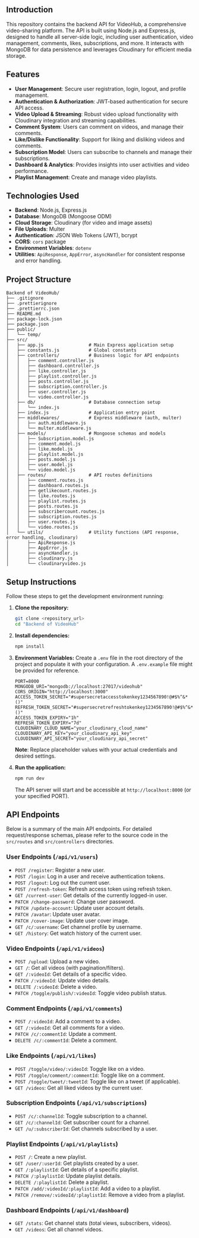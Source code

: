 

## Introduction

This repository contains the backend API for VideoHub, a comprehensive video-sharing platform. The API is built using Node.js and Express.js, designed to handle all server-side logic, including user authentication, video management, comments, likes, subscriptions, and more. It interacts with MongoDB for data persistence and leverages Cloudinary for efficient media storage.



## Features

-   **User Management**: Secure user registration, login, logout, and profile management.
-   **Authentication & Authorization**: JWT-based authentication for secure API access.
-   **Video Upload & Streaming**: Robust video upload functionality with Cloudinary integration and streaming capabilities.
-   **Comment System**: Users can comment on videos, and manage their comments.
-   **Like/Dislike Functionality**: Support for liking and disliking videos and comments.
-   **Subscription Model**: Users can subscribe to channels and manage their subscriptions.
-   **Dashboard & Analytics**: Provides insights into user activities and video performance.
-   **Playlist Management**: Create and manage video playlists.

## Technologies Used

-   **Backend**: Node.js, Express.js
-   **Database**: MongoDB (Mongoose ODM)
-   **Cloud Storage**: Cloudinary (for video and image assets)
-   **File Uploads**: Multer
-   **Authentication**: JSON Web Tokens (JWT), bcrypt
-   **CORS**: `cors` package
-   **Environment Variables**: `dotenv`
-   **Utilities**: `ApiResponse`, `AppError`, `asyncHandler` for consistent response and error handling.

## Project Structure

```
Backend of VideoHub/
├── .gitignore
├── .prettierignore
├── .prettierrc.json
├── README.md
├── package-lock.json
├── package.json
├── public/
│   └── temp/
├── src/
│   ├── app.js                 # Main Express application setup
│   ├── constants.js           # Global constants
│   ├── controllers/           # Business logic for API endpoints
│   │   ├── comment.controller.js
│   │   ├── dashboard.controller.js
│   │   ├── like.controller.js
│   │   ├── playlist.controller.js
│   │   ├── posts.controller.js
│   │   ├── subscription.controller.js
│   │   ├── user.controller.js
│   │   └── video.controller.js
│   ├── db/                    # Database connection setup
│   │   └── index.js
│   ├── index.js               # Application entry point
│   ├── middlewares/           # Express middleware (auth, multer)
│   │   ├── auth.middleware.js
│   │   └── multer.middleware.js
│   ├── models/                # Mongoose schemas and models
│   │   ├── Subscription.model.js
│   │   ├── comment.model.js
│   │   ├── like.model.js
│   │   ├── playlist.model.js
│   │   ├── posts.model.js
│   │   ├── user.model.js
│   │   └── video.model.js
│   ├── routes/                # API routes definitions
│   │   ├── comment.routes.js
│   │   ├── dashboard.routes.js
│   │   ├── getlikecount.routes.js
│   │   ├── like.routes.js
│   │   ├── playlist.routes.js
│   │   ├── posts.routes.js
│   │   ├── subscribercount.routes.js
│   │   ├── subscription.routes.js
│   │   ├── user.routes.js
│   │   └── video.routes.js
│   └── utils/                 # Utility functions (API response, error handling, cloudinary)
│       ├── ApiResponse.js
│       ├── AppError.js
│       ├── asyncHandler.js
│       ├── cloudinary.js
│       └── cloudinaryvideo.js
```

## Setup Instructions

Follow these steps to get the development environment running:

1.  **Clone the repository:**
    ```bash
    git clone <repository_url>
    cd "Backend of VideoHub"
    ```

2.  **Install dependencies:**
    ```bash
    npm install
    ```

3.  **Environment Variables:**
    Create a `.env` file in the root directory of the project and populate it with your configuration. A `.env.example` file might be provided for reference.

    ```env
    PORT=8000
    MONGODB_URI="mongodb://localhost:27017/videohub"
    CORS_ORIGIN="http://localhost:3000"
    ACCESS_TOKEN_SECRET="#supersecretaccesstokenkey1234567890!@#$%^&*()"
    REFRESH_TOKEN_SECRET="#supersecretrefreshtokenkey1234567890!@#$%^&*()"
    ACCESS_TOKEN_EXPIRY="1h"
    REFRESH_TOKEN_EXPIRY="7d"
    CLOUDINARY_CLOUD_NAME="your_cloudinary_cloud_name"
    CLOUDINARY_API_KEY="your_cloudinary_api_key"
    CLOUDINARY_API_SECRET="your_cloudinary_api_secret"
    ```
    **Note**: Replace placeholder values with your actual credentials and desired settings.

4.  **Run the application:**
    ```bash
    npm run dev
    ```
    The API server will start and be accessible at `http://localhost:8000` (or your specified PORT).

## API Endpoints

Below is a summary of the main API endpoints. For detailed request/response schemas, please refer to the source code in the `src/routes` and `src/controllers` directories.

### User Endpoints (`/api/v1/users`)

-   `POST /register`: Register a new user.
-   `POST /login`: Log in a user and receive authentication tokens.
-   `POST /logout`: Log out the current user.
-   `POST /refresh-token`: Refresh access token using refresh token.
-   `GET /current-user`: Get details of the currently logged-in user.
-   `PATCH /change-password`: Change user password.
-   `PATCH /update-account`: Update user account details.
-   `PATCH /avatar`: Update user avatar.
-   `PATCH /cover-image`: Update user cover image.
-   `GET /c/:username`: Get channel profile by username.
-   `GET /history`: Get watch history of the current user.

### Video Endpoints (`/api/v1/videos`)

-   `POST /upload`: Upload a new video.
-   `GET /`: Get all videos (with pagination/filters).
-   `GET /:videoId`: Get details of a specific video.
-   `PATCH /:videoId`: Update video details.
-   `DELETE /:videoId`: Delete a video.
-   `PATCH /toggle/publish/:videoId`: Toggle video publish status.

### Comment Endpoints (`/api/v1/comments`)

-   `POST /:videoId`: Add a comment to a video.
-   `GET /:videoId`: Get all comments for a video.
-   `PATCH /c/:commentId`: Update a comment.
-   `DELETE /c/:commentId`: Delete a comment.

### Like Endpoints (`/api/v1/likes`)

-   `POST /toggle/video/:videoId`: Toggle like on a video.
-   `POST /toggle/comment/:commentId`: Toggle like on a comment.
-   `POST /toggle/tweet/:tweetId`: Toggle like on a tweet (if applicable).
-   `GET /videos`: Get all liked videos by the current user.

### Subscription Endpoints (`/api/v1/subscriptions`)

-   `POST /c/:channelId`: Toggle subscription to a channel.
-   `GET /c/:channelId`: Get subscriber count for a channel.
-   `GET /u/:subscriberId`: Get channels subscribed by a user.

### Playlist Endpoints (`/api/v1/playlists`)

-   `POST /`: Create a new playlist.
-   `GET /user/:userId`: Get playlists created by a user.
-   `GET /:playlistId`: Get details of a specific playlist.
-   `PATCH /:playlistId`: Update playlist details.
-   `DELETE /:playlistId`: Delete a playlist.
-   `PATCH /add/:videoId/:playlistId`: Add a video to a playlist.
-   `PATCH /remove/:videoId/:playlistId`: Remove a video from a playlist.

### Dashboard Endpoints (`/api/v1/dashboard`)

-   `GET /stats`: Get channel stats (total views, subscribers, videos).
-   `GET /videos`: Get all channel videos.
